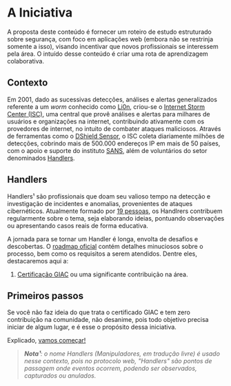 # A Iniciativa
A proposta deste conteúdo é fornecer um roteiro de estudo estruturado sobre segurança, com foco em aplicações web (embora 
não se restrinja somente a isso), visando incentivar que novos profissionais se interessem pela área. O intuído desse conteúdo 
é criar uma rota de aprendizagem colaborativa.

## Contexto
Em 2001, dado as sucessivas detecções, análises e alertas generalizados referente a um _worm_ conhecido como [Li0n](http://virus.wikidot.com/lion),
criou-se o [Internet Storm Center (ISC)](https://isc.sans.edu/about.html), uma central que provê análises e alertas para milhares de usuários e organizações 
na internet, contribuindo ativamente com os provedores de internet, no intuito de combater ataques maliciosos. Através de ferramentas
como o [DShield Sensor](https://isc.sans.edu/howto.html), o ISC coleta diariamente milhões de detecções, cobrindo mais de 500.000 endereços IP em mais 
de 50 países, com o apoio e suporte do instituto [SANS](https://www.sans.org/about/), além de voluntários do setor denominados [Handlers](https://isc.sans.edu/handler_list.html).

## Handlers
Handlers¹ são profissionais que doam seu valioso tempo na detecção e investigação de incidentes e anomalias, provenientes de ataques 
cibernéticos. Atualmente formado por [19 pessoas](https://isc.sans.edu/handler_list.html), os Handlrers contribuem regularmente 
sobre o tema, seja elaborando ideias, pontuando observações ou apresentando casos reais de forma educativa.

A jornada para se tornar um Handler é longa, envolta de desafios e descobertas. O [roadmap oficial](https://isc.sans.edu/handlerroadmap.html)
contém detalhes minuciosos sobre o processo, bem como os requisitos a serem atendidos. Dentre eles, destacaremos aqui a:

1. [Certificação GIAC](http://www.giac.org/) ou uma significante contribuição na área.

## Primeiros passos
Se você não faz ideia do que trata o certificado GIAC e tem zero contribuição na comunidade, não desanime, pois todo objetivo
precisa iniciar de algum lugar, e é esse o propósito dessa iniciativa.

Explicado, [vamos começar!](primeiros-passos.md)


>_**Nota¹**: o nome Handlers (Manipuladores, em tradução livre) é usado nesse contexto, pois no protocolo web,
"Handlers" são pontos de passagem onde eventos ocorrem, podendo ser observados, capturados ou anulados._